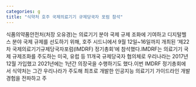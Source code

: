 ```yaml
---
categories: g
title: "식약처 호주 국제의료기기 규제당국자 포럼 참석"
---
```

식품의약품안전처(처장 오유경)는 의료기기 분야 국제 규제 조화에 기여하고 디지털헬스 분야 국제 규제를 선도하기 위해, 호주 시드니에서 9월 12일~16일까지 개최된 ‘제22차 국제의료기기규제당국자포럼(IMDRF) 정기총회’에 참석했다.IMDRF는 의료기기 국제 규제조화를 주도하는 미국, 유럽 등 11개국 규제당국자 협의체로 우리나라는 2017년 12월 가입했고 2021년에는 1년간 의장국을 수행하기도 했다.이번 IMDRF 정기총회에서 식약처는 그간 우리나라가 주도해 최초로 개발한 인공지능 의료기기 가이드라인 개발 경험을 전파하고 주